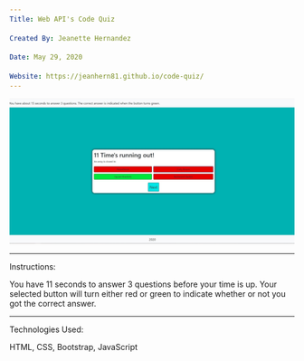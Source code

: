 ```yaml
---
Title: Web API's Code Quiz

Created By: Jeanette Hernandez

Date: May 29, 2020

Website: https://jeanhern81.github.io/code-quiz/
---
```


![Screenshot](./assets/images/screenshot.JPG)

---
Instructions:

You have 11 seconds to answer 3 questions before your time is up. Your selected button will turn either red or green to indicate whether or not you got the correct answer.



---
Technologies Used:

HTML, CSS, Bootstrap, JavaScript
